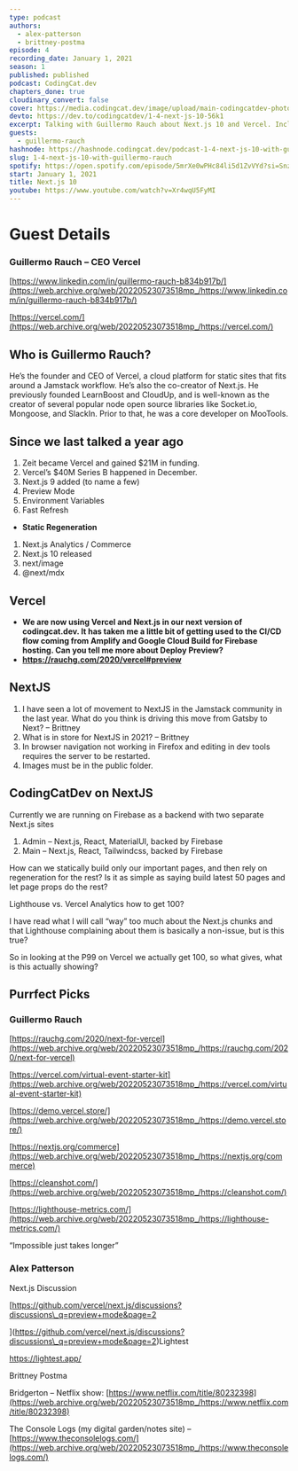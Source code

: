 ```yaml
---
type: podcast
authors:
  - alex-patterson
  - brittney-postma
episode: 4
recording_date: January 1, 2021
season: 1
published: published
podcast: CodingCat.dev
chapters_done: true
cloudinary_convert: false
cover: https://media.codingcat.dev/image/upload/main-codingcatdev-photo/fosawiikzx30ajcilo2a.png
devto: https://dev.to/codingcatdev/1-4-next-js-10-56k1
excerpt: Talking with Guillermo Rauch about Next.js 10 and Vercel. Including plans for 2021.
guests:
  - guillermo-rauch
hashnode: https://hashnode.codingcat.dev/podcast-1-4-next-js-10-with-guillermo-rauch
slug: 1-4-next-js-10-with-guillermo-rauch
spotify: https://open.spotify.com/episode/5mrXe0wPHc84li5d1ZvVYd?si=SnzQ51ErR8ysFEuCuYJvsg
start: January 1, 2021
title: Next.js 10
youtube: https://www.youtube.com/watch?v=Xr4wqU5FyMI
---
```


# Guest Details

### Guillermo Rauch – CEO Vercel

[https://www.linkedin.com/in/guillermo-rauch-b834b917b/](https://web.archive.org/web/20220523073518mp_/https://www.linkedin.com/in/guillermo-rauch-b834b917b/)

[https://vercel.com/](https://web.archive.org/web/20220523073518mp_/https://vercel.com/)

## Who is Guillermo Rauch?

He’s the founder and CEO of Vercel, a cloud platform for static sites that fits around a Jamstack workflow. He’s also the co-creator of Next.js. He previously founded LearnBoost and CloudUp, and is well-known as the creator of several popular node open source libraries like Socket.io, Mongoose, and SlackIn. Prior to that, he was a core developer on MooTools.

## Since we last talked a year ago

1.  Zeit became Vercel and gained $21M in funding.
2.  Vercel’s $40M Series B happened in December.
3.  Next.js 9 added (to name a few)
4.  Preview Mode
5.  Environment Variables
6.  Fast Refresh

- **Static Regeneration**

1.  Next.js Analytics / Commerce
2.  Next.js 10 released
3.  next/image
4.  @next/mdx

## Vercel

- **We are now using Vercel and Next.js in our next version of codingcat.dev. It has taken me a little bit of getting used to the CI/CD flow coming from Amplify and Google Cloud Build for Firebase hosting. Can you tell me more about Deploy Preview?**
- **https://rauchg.com/2020/vercel#preview**

## NextJS

1.  I have seen a lot of movement to NextJS in the Jamstack community in the last year. What do you think is driving this move from Gatsby to Next? – Brittney
2.  What is in store for NextJS in 2021? – Brittney
3.  In browser navigation not working in Firefox and editing in dev tools requires the server to be restarted.
4.  Images must be in the public folder.

## CodingCatDev on NextJS

Currently we are running on Firebase as a backend with two separate Next.js sites

1.  Admin – Next.js, React, MaterialUI, backed by Firebase
2.  Main – Next.js, React, Tailwindcss, backed by Firebase

How can we statically build only our important pages, and then rely on regeneration for the rest? Is it as simple as saying build latest 50 pages and let page props do the rest?

Lighthouse vs. Vercel Analytics how to get 100?

I have read what I will call “way” too much about the Next.js chunks and that Lighthouse complaining about them is basically a non-issue, but is this true?

So in looking at the P99 on Vercel we actually get 100, so what gives, what is this actually showing?

## Purrfect Picks

### Guillermo Rauch

[https://rauchg.com/2020/next-for-vercel](https://web.archive.org/web/20220523073518mp_/https://rauchg.com/2020/next-for-vercel)

[https://vercel.com/virtual-event-starter-kit](https://web.archive.org/web/20220523073518mp_/https://vercel.com/virtual-event-starter-kit)

[https://demo.vercel.store/](https://web.archive.org/web/20220523073518mp_/https://demo.vercel.store/)

[https://nextjs.org/commerce](https://web.archive.org/web/20220523073518mp_/https://nextjs.org/commerce)

[https://cleanshot.com/](https://web.archive.org/web/20220523073518mp_/https://cleanshot.com/)

[https://lighthouse-metrics.com/](https://web.archive.org/web/20220523073518mp_/https://lighthouse-metrics.com/)

“Impossible just takes longer”

### Alex Patterson

Next.js Discussion

\[https://github.com/vercel/next.js/discussions?discussions\_q=preview+mode&page=2

\](https://github.com/vercel/next.js/discussions?discussions\_q=preview+mode&page=2)Lightest

https://lightest.app/

Brittney Postma

Bridgerton – Netflix show: [https://www.netflix.com/title/80232398](https://web.archive.org/web/20220523073518mp_/https://www.netflix.com/title/80232398)

The Console Logs (my digital garden/notes site) – [https://www.theconsolelogs.com/](https://web.archive.org/web/20220523073518mp_/https://www.theconsolelogs.com/)
